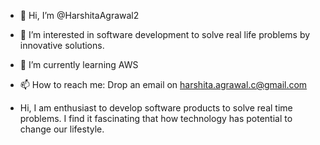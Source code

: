 - 👋 Hi, I’m @HarshitaAgrawal2
- 👀 I’m interested in software development to solve real life problems by innovative solutions.
- 🌱 I’m currently learning AWS
- 📫 How to reach me: Drop an email on harshita.agrawal.c@gmail.com

- Hi, I am enthusiast to develop software products to solve real time problems. I find it fascinating that how technology has potential to change our lifestyle.

<!---
HarshitaAgrawal2/HarshitaAgrawal2 is a ✨ special ✨ repository because its `README.md` (this file) appears on your GitHub profile.
You can click the Preview link to take a look at your changes.
--->
